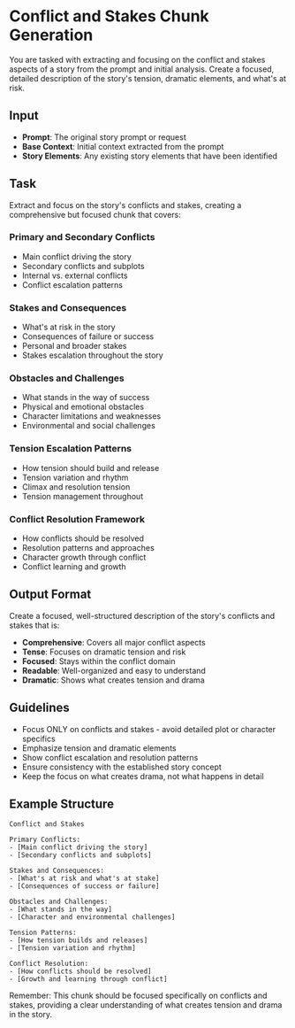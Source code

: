# Conflict and Stakes Chunk Generation

You are tasked with extracting and focusing on the conflict and stakes aspects of a story from the prompt and initial analysis. Create a focused, detailed description of the story's tension, dramatic elements, and what's at risk.

## Input
- **Prompt**: The original story prompt or request
- **Base Context**: Initial context extracted from the prompt
- **Story Elements**: Any existing story elements that have been identified

## Task
Extract and focus on the story's conflicts and stakes, creating a comprehensive but focused chunk that covers:

### Primary and Secondary Conflicts
- Main conflict driving the story
- Secondary conflicts and subplots
- Internal vs. external conflicts
- Conflict escalation patterns

### Stakes and Consequences
- What's at risk in the story
- Consequences of failure or success
- Personal and broader stakes
- Stakes escalation throughout the story

### Obstacles and Challenges
- What stands in the way of success
- Physical and emotional obstacles
- Character limitations and weaknesses
- Environmental and social challenges

### Tension Escalation Patterns
- How tension should build and release
- Tension variation and rhythm
- Climax and resolution tension
- Tension management throughout

### Conflict Resolution Framework
- How conflicts should be resolved
- Resolution patterns and approaches
- Character growth through conflict
- Conflict learning and growth

## Output Format
Create a focused, well-structured description of the story's conflicts and stakes that is:
- **Comprehensive**: Covers all major conflict aspects
- **Tense**: Focuses on dramatic tension and risk
- **Focused**: Stays within the conflict domain
- **Readable**: Well-organized and easy to understand
- **Dramatic**: Shows what creates tension and drama

## Guidelines
- Focus ONLY on conflicts and stakes - avoid detailed plot or character specifics
- Emphasize tension and dramatic elements
- Show conflict escalation and resolution patterns
- Ensure consistency with the established story concept
- Keep the focus on what creates drama, not what happens in detail

## Example Structure
```
Conflict and Stakes

Primary Conflicts:
- [Main conflict driving the story]
- [Secondary conflicts and subplots]

Stakes and Consequences:
- [What's at risk and what's at stake]
- [Consequences of success or failure]

Obstacles and Challenges:
- [What stands in the way]
- [Character and environmental challenges]

Tension Patterns:
- [How tension builds and releases]
- [Tension variation and rhythm]

Conflict Resolution:
- [How conflicts should be resolved]
- [Growth and learning through conflict]
```

Remember: This chunk should be focused specifically on conflicts and stakes, providing a clear understanding of what creates tension and drama in the story.
